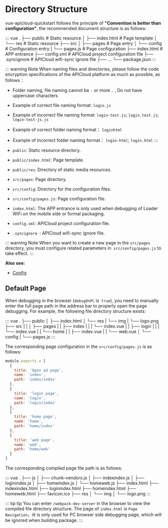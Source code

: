 # Directory Structure

vue-apicloud-quickstart follows the principle of **"Convention is better than configuration"**, the recommended document structure is as follows:

<!-- textlint-disable terminology -->

::: vue
.
├── public                   # Static resource
│   ├── index.html           # Page template
│   └── res                  # Static resource
├── src
│   ├── pages                # Page entry
│   └── config               # Configuration entry
|       └── pages.js         # Page configuration
├── index.html               # APP entrance
├── config.xml               # APICloud project configuration file
├── .syncignore              # APICloud wifi-sync ignore file
├── ...
└── package.json
:::

<!-- textlint-enable -->

::: warning Note
When naming files and directories, please follow the code encryption specifications of the APICloud platform as much as possible, as follows：

- Folder naming, file naming cannot be `-` or more `.` , Do not have uppercase characters
- Example of correct file naming format: `login.js`
- Example of incorrect file naming format: `login-test.js`; `login.test.js`; `login-test-js.js`
- Example of correct folder naming format： `loginhtml`
- Example of incorrect folder naming format： `login-html`; `login.html`
:::

- `public`: Static resource directory.
- `public/index.html`: Page template.
- `public/res`: Directory of static media resources.
- `src/pages`: Page directory.
- `src/config`: Directory for the configuration files.
- `src/config/pages.js`: Page configuration file.
- `index.html`: The APP entrance is only used when debugging of Loader WiFi on the mobile side or formal packaging.
- `config.xml`: APICloud project configuration file.
- `.syncignore `: APICloud wifi-sync ignore file.

::: warning Note
When you want to create a new page in the `src/pages` directory, you must configure related parameters in` src/config/pages.js` to take effect.
:::

**Also see:**

- [Config](../config/README.md)

## Default Page

When debugging in the browser (`debugOnPC` is` true`), you need to manually enter the full page path in the address bar to properly open the page debugging.
For example, the following file directory structure exists:

::: vue
.
├── public
│   ├── index.html
│   └── res
|        └── img
|             └── logo.png
├── src
|   |
│   ├── pages
|   |   ├── index
|   |   |   └── index.vue
|   |   ├── login
|   |   |   └── index.vue
|   |   └── home
|   |       ├── index.vue
|   |       └── web.vue
│   └── config
|       └── pages.js
:::

The corresponding page configuration in the `src/config/pages.js` is as follows:

``` js
module.exports = [
  {
    title: 'Open ad page',
    name: 'index',
    path: 'index/index'
  },
  {
    title: 'login page',
    name: 'login',
    path: 'login/index'
  },
  {
    title: 'home page',
    name: 'home',
    path: 'home/index'
  },
  {
    title: 'web page',
    name: 'web',
    path: 'home/web'
  }
]

```
The corresponding compiled page file path is as follows:

::: vue
.
├── js
│   ├── chunk-vendors.js
│   ├── indexindex.js
│   ├── loginindex.js
│   ├── homeindex.js
│   └── homeweb.js
├── index.html
├── indexindex.html
├── loginindex.html
├── homeindex.html
├── homeweb.html
├── favicon.ico
├── res
│    └── img
│         └── logo.png
:::

::: tip tip
You can enter `/webpack-dev-server` in the browser to view the compiled file directory structure. The page of `index.html` is `Page Navigation`，iit is only used for PC browser side debugging page, which will be ignored when building package.
:::



